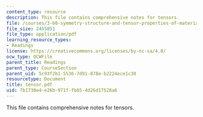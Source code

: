 ```yaml
---
content_type: resource
description: This file contains comprehensive notes for tensors.
file: /courses/3-60-symmetry-structure-and-tensor-properties-of-materials-fall-2005/7b1730e4e26b971ffb654d26d17528a6_tensor.pdf
file_size: 2455051
file_type: application/pdf
learning_resource_types:
- Readings
license: https://creativecommons.org/licenses/by-nc-sa/4.0/
ocw_type: OCWFile
parent_title: Readings
parent_type: CourseSection
parent_uid: 5c93f2b1-5536-7d91-878e-b2224ece1c30
resourcetype: Document
title: tensor.pdf
uid: 7b1730e4-e26b-971f-fb65-4d26d17528a6
---
```

This file contains comprehensive notes for tensors.